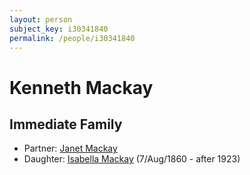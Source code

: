 ```yaml
---
layout: person
subject_key: i30341840
permalink: /people/i30341840
---
```


# Kenneth Mackay

## Immediate Family

* Partner: [Janet Mackay](./@20237816@-janet-mackay-b-d.md)
* Daughter: [Isabella Mackay](./@32797554@-isabella-mackay-b1860-8-7-d1923.md) (7/Aug/1860 - after 1923)

